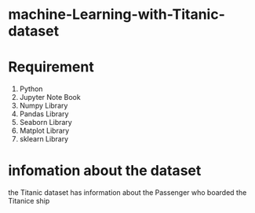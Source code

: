 # machine-Learning-with-Titanic-dataset

# Requirement 

1. Python
2. Jupyter Note Book
3. Numpy Library
4. Pandas Library
5. Seaborn Library
6. Matplot Library
7. sklearn Library


  # infomation about the dataset
the Titanic dataset has information about the Passenger who boarded the Titanice ship
